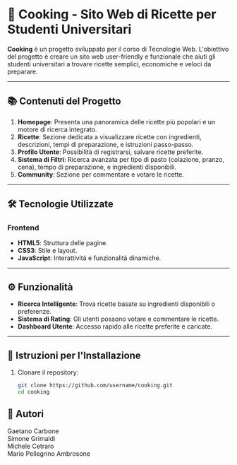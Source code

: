 # 🍳 Cooking - Sito Web di Ricette per Studenti Universitari

**Cooking** è un progetto sviluppato per il corso di Tecnologie Web. L'obiettivo del progetto è creare un sito web user-friendly e funzionale che aiuti gli studenti universitari a trovare ricette semplici, economiche e veloci da preparare.

---

## 📚 Contenuti del Progetto

1. **Homepage**: Presenta una panoramica delle ricette più popolari e un motore di ricerca integrato.
2. **Ricette**: Sezione dedicata a visualizzare ricette con ingredienti, descrizioni, tempi di preparazione, e istruzioni passo-passo.
3. **Profilo Utente**: Possibilità di registrarsi, salvare ricette preferite.
4. **Sistema di Filtri**: Ricerca avanzata per tipo di pasto (colazione, pranzo, cena), tempo di preparazione, e ingredienti disponibili.
5. **Community**: Sezione per commentare e votare le ricette.

---

## 🛠️ Tecnologie Utilizzate

### Frontend
- **HTML5**: Struttura delle pagine.
- **CSS3**: Stile e layout.
- **JavaScript**: Interattività e funzionalità dinamiche.
---

## ⚙️ Funzionalità

- **Ricerca Intelligente**: Trova ricette basate su ingredienti disponibili o preferenze.
- **Sistema di Rating**: Gli utenti possono votare e commentare le ricette.
- **Dashboard Utente**: Accesso rapido alle ricette preferite e caricate.

---

## 🚀 Istruzioni per l'Installazione

1. Clonare il repository:
   ```bash
   git clone https://github.com/username/cooking.git
   cd cooking
   ```
## 📜 Autori
Gaetano Carbone  
Simone Grimaldi  
Michele Cetraro  
Mario Pellegrino Ambrosone  

   


